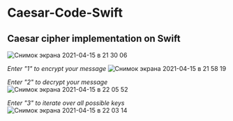 # Caesar-Code-Swift

## Caesar cipher implementation on Swift

![Снимок экрана 2021-04-15 в 21 30 06](https://user-images.githubusercontent.com/63499146/114924607-d9892b00-9e36-11eb-895b-9f08fed44580.png)

*Enter "1" to encrypt your message*
![Снимок экрана 2021-04-15 в 21 58 19](https://user-images.githubusercontent.com/63499146/114923698-cde93480-9e35-11eb-871b-0cd13d8af83e.png)

*Enter "2" to decrypt your message*
![Снимок экрана 2021-04-15 в 22 05 52](https://user-images.githubusercontent.com/63499146/114924512-c1191080-9e36-11eb-83d5-42136ef6c09e.png)

*Enter "3" to iterate over all possible keys*
![Снимок экрана 2021-04-15 в 22 03 14](https://user-images.githubusercontent.com/63499146/114924340-8d3deb00-9e36-11eb-8fb4-04f1c255559f.png)



